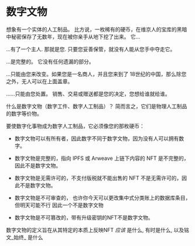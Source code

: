 数字文物
=================

想象有一个实体的人工制品。 比方说，一枚稀有的硬币，在维京人的宝库的黑暗中秘密保存了无数年，现在被你亲手从地下挖了出来。 它…



…有了一个主人. 那就是您. 只要您妥善保管，就没有人能从您手中夺走它。



…是完整的。 它没有任何遗漏的部分。



…只能由您来改变。如果您是一名商人，并且您来到了 18世纪的中国，那么除您之外，无人可以在上面盖章。




……只能由您处置。 销售、交易或赠送都是您的决定，您想给谁就给谁。

什么是数字文物（数字工件、数字人工制品）？ 简而言之，它们是物理人工制品的数字等价物。




要使数字化事物成为数字人工制品，它必须像您的那枚硬币：


- 数字文物可以有所有者，因此数字不同于数字文物，因为没有人可以拥有数字。


- 数字文物是完整的，指向 IPFS 或 Arweave 上链下内容的 NFT 是不完整的，因此不是数字文物。


- 数字文物是无需许可的，不支付版税就不能出售的 NFT 不是无需许可的，因此不是数字文物。


- 数字文物是不可审查的， 也许你今天可以更改集中式分类账上的数据库条目，但明天可能不行 因此一个不是数字文物

- 数字文物是不可篡改的，带有升级密钥的NFT不是数字文物。

  

数字文物的定义旨在从其特定的本质上反映NFT *应该* 是什么, 有时是什么, 以及铭文_始终_ 是什么

